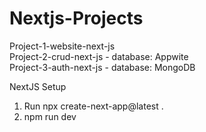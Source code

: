# Nextjs-Projects

Project-1-website-next-js<br>
Project-2-crud-next-js - database: Appwite<br>
Project-3-auth-next-js - database: MongoDB<br>

NextJS Setup
1. Run npx create-next-app@latest .
2. npm run dev

